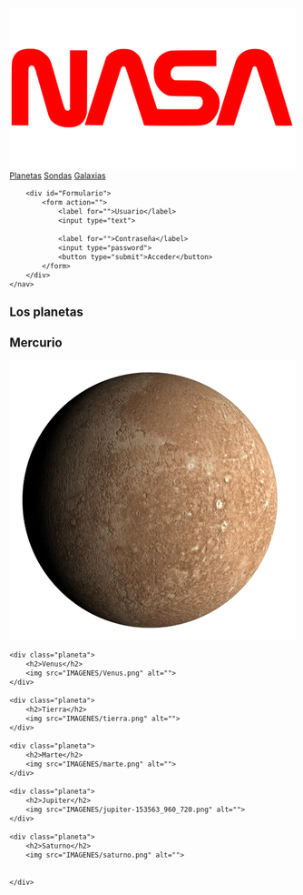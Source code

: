 <!DOCTYPE html>
<html lang="en">
<head>
    <meta charset="UTF-8">
    <meta http-equiv="X-UA-Compatible" content="IE=edge">
    <meta name="viewport" content="width=device-width, initial-scale=1.0">
    <link rel="stylesheet" href="ESTILOS.CSS">
    <title> Ejercicios de Flexbox </title>
</head>
<body>
    <nav>
        <div id="enlaces">
            <img src="IMAGENES/nasa.png" alt="">
        <a href="">Planetas</a>
        <a href="">Sondas</a>
        <a href="">Galaxias</a>
        </div>

        <div id="Formulario">
            <form action="">
                <label for="">Usuario</label> 
                <input type="text">

                <label for="">Contraseña</label> 
                <input type="password">
                <button type="submit">Acceder</button>
            </form>
        </div>
    </nav>
    
 <H1>Los planetas</H1>
<DIV class="planetas">
    <div class="planeta">
        <h2>Mercurio</h2> 
        <img src="IMAGENES/Mercurio.png" alt="">
    </div>

    <div class="planeta">
        <h2>Venus</h2> 
        <img src="IMAGENES/Venus.png" alt="">
    </div>

    <div class="planeta">
        <h2>Tierra</h2> 
        <img src="IMAGENES/tierra.png" alt="">
    </div>

    <div class="planeta">
        <h2>Marte</h2> 
        <img src="IMAGENES/marte.png" alt="">
    </div>

    <div class="planeta">
        <h2>Jupiter</h2> 
        <img src="IMAGENES/jupiter-153563_960_720.png" alt="">
    </div>

    <div class="planeta">
        <h2>Saturno</h2> 
        <img src="IMAGENES/saturno.png" alt="">


    </div>
</DIV>
</body>
</html>
